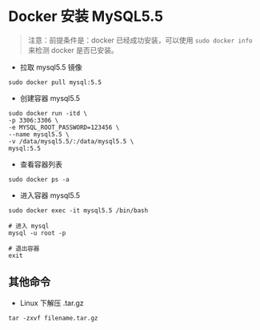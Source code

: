 # Docker 安装 MySQL5.5

> 注意：前提条件是：docker 已经成功安装，可以使用 `sudo docker info` 来检测 docker 是否已安装。

- 拉取 mysql5.5 镜像
```
sudo docker pull mysql:5.5
```
- 创建容器 mysql5.5
```
sudo docker run -itd \
-p 3306:3306 \
-e MYSQL_ROOT_PASSWORD=123456 \
--name mysql5.5 \
-v /data/mysql5.5/:/data/mysql5.5 \
mysql:5.5
```
- 查看容器列表
```
sudo docker ps -a
```
- 进入容器 mysql5.5
```
sudo docker exec -it mysql5.5 /bin/bash

# 进入 mysql
mysql -u root -p

# 退出容器
exit
```


## 其他命令
- Linux 下解压 .tar.gz
```
tar -zxvf filename.tar.gz
```
